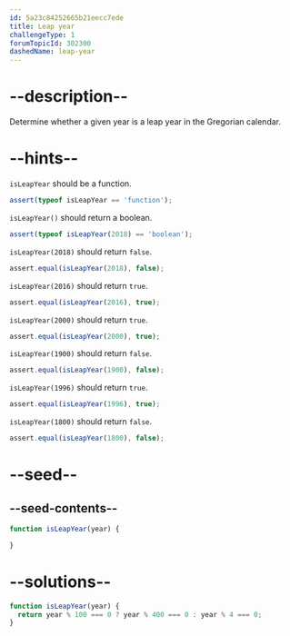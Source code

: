 ```yaml
---
id: 5a23c84252665b21eecc7ede
title: Leap year
challengeType: 1
forumTopicId: 302300
dashedName: leap-year
---
```


# --description--

Determine whether a given year is a leap year in the Gregorian calendar.

# --hints--

`isLeapYear` should be a function.

```js
assert(typeof isLeapYear == 'function');
```

`isLeapYear()` should return a boolean.

```js
assert(typeof isLeapYear(2018) == 'boolean');
```

`isLeapYear(2018)` should return `false`.

```js
assert.equal(isLeapYear(2018), false);
```

`isLeapYear(2016)` should return `true`.

```js
assert.equal(isLeapYear(2016), true);
```

`isLeapYear(2000)` should return `true`.

```js
assert.equal(isLeapYear(2000), true);
```

`isLeapYear(1900)` should return `false`.

```js
assert.equal(isLeapYear(1900), false);
```

`isLeapYear(1996)` should return `true`.

```js
assert.equal(isLeapYear(1996), true);
```

`isLeapYear(1800)` should return `false`.

```js
assert.equal(isLeapYear(1800), false);
```

# --seed--

## --seed-contents--

```js
function isLeapYear(year) {

}
```

# --solutions--

```js
function isLeapYear(year) {
  return year % 100 === 0 ? year % 400 === 0 : year % 4 === 0;
}
```
